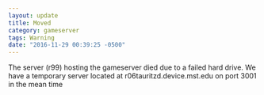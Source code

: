 ```yaml
---
layout: update
title: Moved
category: gameserver
tags: Warning
date: "2016-11-29 00:39:25 -0500"
---
```


The server (r99) hosting the gameserver died due to a failed hard drive.  We have a temporary server located at r06tauritzd.device.mst.edu on port 3001 in the mean time
